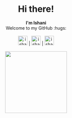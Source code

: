 <!--- heading 1 -->
<h1 align="center">Hi there!</h1>

<p align="center">
    <b>I'm Ishani</b>
    <br>
    Welcome to my GitHub :hugs:
    <br><br>
    <a href="https://ishani.kathuria.net/"><img alt="ishani kathuria's website" width="30px" src="https://ishani.kathuria.net/favicon.ico" /></a> |
    <a href="https://www.linkedin.com/in/ishani-kathuria/"><img alt="ishani kathuria's LinkedIn" width="30px" src="https://cdn.jsdelivr.net/npm/simple-icons@v3/icons/linkedin.svg" /></a> |
    <a href="https://www.instagram.com/ii.meraki.ii/?hl=en"><img alt="ishani kathuria's Instagram" width="30px" src="https://cdn.jsdelivr.net/npm/simple-icons@v3/icons/instagram.svg" /></a>
    <br><br>
    <img height="200px" align="center" src="https://github-readme-stats.vercel.app/api/?username=ikathuria" />
</p>
